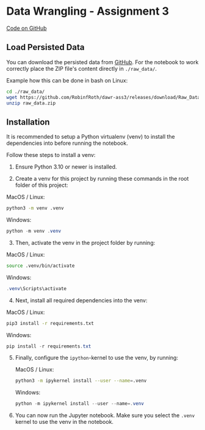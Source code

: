 # Data Wrangling - Assignment 3

[Code on GitHub](https://github.com/RobinfRoth/dawr-ass3)

## Load Persisted Data

You can download the persisted data from [GitHub](https://github.com/RobinfRoth/dawr-ass3/releases/download/Raw_Data/raw_data.zip).
For the notebook to work correctly place the ZIP file's content directly in `./raw_data/`.

Example how this can be done in bash on Linux:

```bash
cd ./raw_data/
wget https://github.com/RobinfRoth/dawr-ass3/releases/download/Raw_Data/raw_data.zip
unzip raw_data.zip
```

## Installation

It is recommended to setup a Python virtualenv (venv) to install the dependencies into before running the notebook.

Follow these steps to install a venv:

1. Ensure Python 3.10 or newer is installed.

2. Create a venv for this project by running these commands in the root folder of this project:

MacOS / Linux:
```bash
python3 -m venv .venv
```

Windows:
```powershell
python -m venv .venv
```

3. Then, activate the venv in the project folder by running:

MacOS / Linux:
```bash
source .venv/bin/activate
```

Windows:
```powershell
.venv\Scripts\activate
```

4. Next, install all required dependencies into the venv:

MacOS / Linux:
```bash
pip3 install -r requirements.txt
```

Windows:
```powershell
pip install -r requirements.txt
```

5. Finally, configure the `ipython`-kernel to use the venv, by running:

    MacOS / Linux:
    ```bash
    python3 -m ipykernel install --user --name=.venv
    ```

    Windows:
    ```powershell
    python -m ipykernel install --user --name=.venv
    ```

6. You can now run the Jupyter notebook. Make sure you select the `.venv` kernel to use the venv in the notebook.
